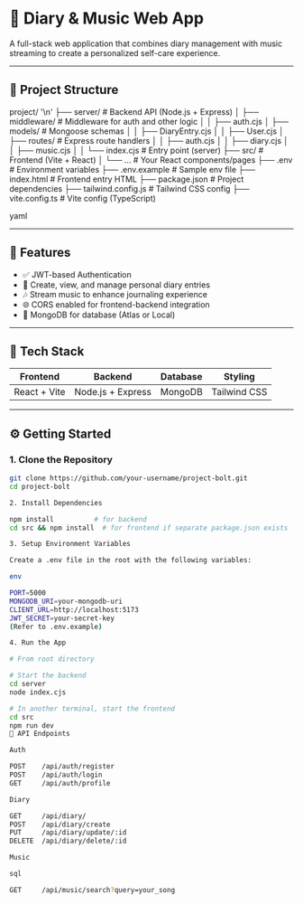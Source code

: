# 🎯 Diary & Music Web App

A full-stack web application that combines diary management with music streaming to create a personalized self-care experience.

---

## 📁 Project Structure

project/ '\n'
├── server/ # Backend API (Node.js + Express)
│ ├── middleware/ # Middleware for auth and other logic
│ │ ├── auth.cjs
│ ├── models/ # Mongoose schemas
│ │ ├── DiaryEntry.cjs
│ │ ├── User.cjs
│ ├── routes/ # Express route handlers
│ │ ├── auth.cjs
│ │ ├── diary.cjs
│ │ ├── music.cjs
│ │ └── index.cjs # Entry point (server)
├── src/ # Frontend (Vite + React)
│ └── ... # Your React components/pages
├── .env # Environment variables
├── .env.example # Sample env file
├── index.html # Frontend entry HTML
├── package.json # Project dependencies
├── tailwind.config.js # Tailwind CSS config
├── vite.config.ts # Vite config (TypeScript)

yaml

---

## 🚀 Features

- ✅ JWT-based Authentication
- 📓 Create, view, and manage personal diary entries
- 🎶 Stream music to enhance journaling experience
- 🌐 CORS enabled for frontend-backend integration
- 🧾 MongoDB for database (Atlas or Local)

---

## 🧪 Tech Stack

| Frontend      | Backend          | Database     | Styling       |
|---------------|------------------|--------------|----------------|
| React + Vite  | Node.js + Express| MongoDB      | Tailwind CSS   |

---

## ⚙️ Getting Started

### 1. Clone the Repository

```bash
git clone https://github.com/your-username/project-bolt.git
cd project-bolt

2. Install Dependencies

npm install          # for backend
cd src && npm install  # for frontend if separate package.json exists

3. Setup Environment Variables

Create a .env file in the root with the following variables:

env

PORT=5000
MONGODB_URI=your-mongodb-uri
CLIENT_URL=http://localhost:5173
JWT_SECRET=your-secret-key
(Refer to .env.example)

4. Run the App

# From root directory

# Start the backend
cd server
node index.cjs

# In another terminal, start the frontend
cd src
npm run dev
🔗 API Endpoints

Auth

POST    /api/auth/register
POST    /api/auth/login
GET     /api/auth/profile

Diary

GET     /api/diary/
POST    /api/diary/create
PUT     /api/diary/update/:id
DELETE  /api/diary/delete/:id

Music

sql

GET     /api/music/search?query=your_song
